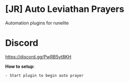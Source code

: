 # [JR] Auto Leviathan Prayers

Automation plugins for runelite

# Discord

https://discord.gg/PwRB5yt8KH

**How to setup**:

    - Start plugin to begin auto prayer

